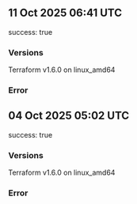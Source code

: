 ## 11 Oct 2025 06:41 UTC

success: true

### Versions

Terraform v1.6.0
on linux_amd64

### Error

## 04 Oct 2025 05:02 UTC

success: true

### Versions

Terraform v1.6.0
on linux_amd64

### Error

